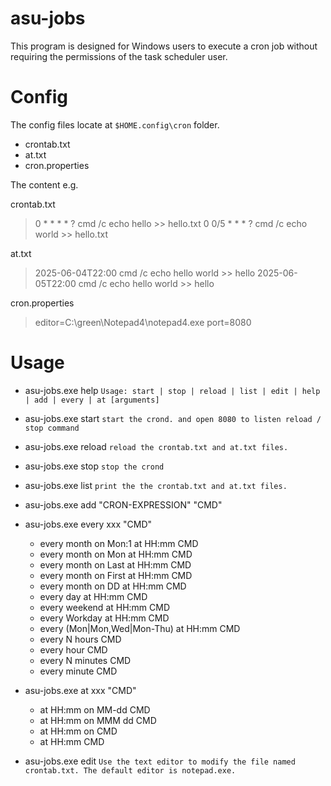 # asu-jobs
This program is designed for Windows users to execute a cron job without requiring the permissions of the task scheduler user.

# Config

The config files locate at `$HOME.config\cron` folder.
- crontab.txt
- at.txt
- cron.properties

The content e.g.

crontab.txt
> 0 * * * * ? cmd /c echo hello  >> hello.txt
> 0 0/5 * * * ? cmd /c echo world  >> hello.txt


at.txt
> 2025-06-04T22:00 cmd /c echo hello world >> hello
> 2025-06-05T22:00 cmd /c echo hello world >> hello

cron.properties
> editor=C:\\green\\Notepad4\\notepad4.exe
> port=8080

# Usage
- asu-jobs.exe help
`Usage: start | stop | reload | list | edit | help | add | every | at [arguments]`

- asu-jobs.exe start
`start the crond. and open 8080 to listen reload / stop command`

- asu-jobs.exe reload
`reload the crontab.txt and at.txt files.`

- asu-jobs.exe stop
`stop the crond`

- asu-jobs.exe list
`print the the crontab.txt and at.txt files.`

- asu-jobs.exe add "CRON-EXPRESSION" "CMD"

- asu-jobs.exe every xxx "CMD"

  - every month on Mon:1 at HH:mm CMD
  - every month on Mon at HH:mm CMD
  - every month on Last at HH:mm CMD
  - every month on First at HH:mm CMD
  - every month on DD at HH:mm CMD
  - every day at HH:mm CMD
  - every weekend at HH:mm CMD
  - every Workday at HH:mm CMD
  - every (Mon|Mon,Wed|Mon-Thu) at HH:mm CMD
  - every N hours CMD
  - every hour CMD
  - every N minutes CMD
  - every minute CMD

- asu-jobs.exe at xxx "CMD"
  - at HH:mm on MM-dd CMD
  - at HH:mm on MMM dd CMD
  - at HH:mm on CMD
  - at HH:mm CMD

- asu-jobs.exe edit
`Use the text editor to modify the file named crontab.txt. The default editor is notepad.exe.`
